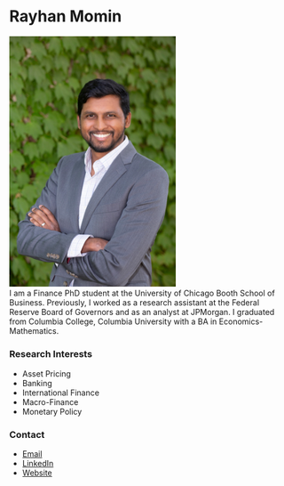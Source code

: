 # Rayhan Momin
<img src="./pictures/booth-headshot.jpeg" width="300" class="center" /> <br />
I am a Finance PhD student at the University of Chicago Booth School of Business. Previously, I worked as a research assistant at the Federal Reserve Board of Governors and as an analyst at JPMorgan. I graduated from Columbia College, Columbia University with a BA in Economics-Mathematics.

### Research Interests
* Asset Pricing
* Banking
* International Finance
* Macro-Finance
* Monetary Policy

### Contact
* [Email](mailto:rmomin0@chicagobooth.edu)
* [LinkedIn](https://www.linkedin.com/in/rayhanmomin/)
* [Website](https://rmmomin.github.io/)

